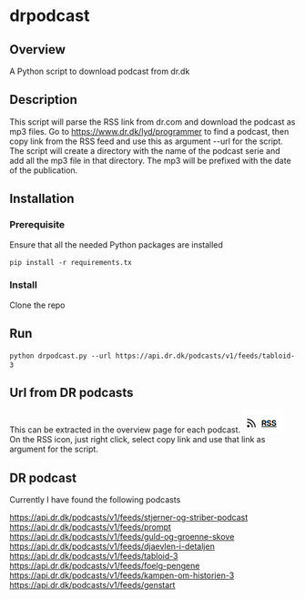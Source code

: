 # drpodcast 
## Overview
A Python script to download podcast from dr.dk

## Description
This script will parse the RSS link from dr.com and download the podcast as mp3 files.
Go to https://www.dr.dk/lyd/programmer to find a podcast,
then copy link from the RSS feed and use this as argument --url for the script.
The script will create a directory with the name of the podcast serie and add all the mp3 file in that directory.
The mp3 will be prefixed with the date of the publication.

## Installation

### Prerequisite

Ensure that all the needed Python packages are installed

```
pip install -r requirements.tx
```

### Install

Clone the repo

## Run
```
python drpodcast.py --url https://api.dr.dk/podcasts/v1/feeds/tabloid-3
```

## Url from DR podcasts
This can be extracted in the overview page for each podcast.
<img src="images/RSSIcon.png" alt="RSSIcon">
 On the RSS icon, just right click, select copy link and use that link as argument for the script.

## DR podcast
Currently I have found the following podcasts

https://api.dr.dk/podcasts/v1/feeds/stjerner-og-striber-podcast
https://api.dr.dk/podcasts/v1/feeds/prompt
https://api.dr.dk/podcasts/v1/feeds/guld-og-groenne-skove
https://api.dr.dk/podcasts/v1/feeds/djaevlen-i-detaljen
https://api.dr.dk/podcasts/v1/feeds/tabloid-3
https://api.dr.dk/podcasts/v1/feeds/foelg-pengene
https://api.dr.dk/podcasts/v1/feeds/kampen-om-historien-3
https://api.dr.dk/podcasts/v1/feeds/genstart
